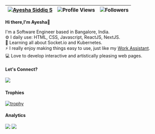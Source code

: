 | [![Ayesha Siddiq S](https://img.shields.io/badge/AYESHA-SIDDIQ-brightgreen)](https://github.com/ayeshasiddiqs/) | ![Profile Views](https://komarev.com/ghpvc/?username=ayeshasiddiqs&color=green) | ![Followers](https://img.shields.io/github/followers/ayeshasiddiqs) |
--| --| --|


<b>Hi there,I'm Ayesha</b>👋<br>


 I'm a Software Engineer based in Bangalore, India.<br>
⚙️ I daily use: HTML, CSS, Javascript, ReactJS, NextJS.<br>
🌱 Learning all about Socket.io and Kubernetes.<br>
⚡ I really enjoy making things easy to use, just like my [Work Assistant](https://work-assistant.vercel.app/).<br>
💻 Love to develop interactive and artistically pleasing web pages.<br>

#### Let's Connect?<br>
<a href="https://www.linkedin.com/in/ayesha-siddiq-s"><img src="https://img.shields.io/badge/-LinkedIn-%231DA1F2?style=flat&logo=linkedin&logoColor=white"/></a>&nbsp;

#### Trophies
[![trophy](https://github-profile-trophy.vercel.app/?username=ayeshasiddiqs&margin-w=8)](https://github.com/ryo-ma/github-profile-trophy)

#### Analytics
<!--
[![My GitHub Stats](https://github-readme-stats.vercel.app/api/?username=ayeshasiddiqs&count_private=true&theme=tokyonight&showicons=true)]()
-->

![](https://github-readme-stats.vercel.app/api?username=ayeshasiddiqs&theme=light&hide_border=false&include_all_commits=true&count_private=true)
![](https://github-readme-streak-stats.herokuapp.com/?user=ayeshasiddiqs&theme=light&hide_border=false)<br/>

